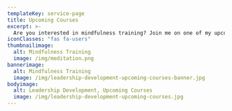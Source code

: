 ```yaml
---
templateKey: service-page
title: Upcoming Courses
excerpt: >-
  Are you interested in mindfulness training? Join me on one of my upcoming courses.
iconClasses: "fas fa-users"
thumbnailimage:
  alt: Mindfulness Training
  image: /img/meditation.png
bannerimage:
  alt: Mindfulness Training
  image: /img/leadership-development-upcoming-courses-banner.jpg
bodyimage:
  alt: Leadership Development, Upcoming Courses
  image: /img/leadership-development-upcoming-courses.jpg
---
```


<upcoming-courses></upcoming-courses>

